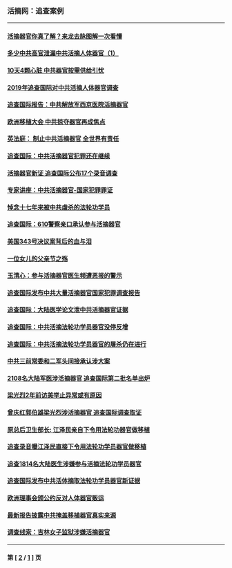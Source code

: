 ### 活摘网：追查案例
---
#### [活摘器官你真了解？来龙去脉图解一次看懂](../../pages/nf5880/n13013820.md?10190430) 
#### [多少中共高官泄漏中共活摘人体器官（1）](../../pages/nf5880/n12671234.md?10190430) 
#### [10天4颗心脏 中共器官按需供给引忧](../../pages/nf5880/n12326366.md?10190430) 
#### [2019年追查国际对中共活摘人体器官调查](../../pages/nf5880/n11917733.md?10190430) 
#### [追查国际报告：中共解放军西京医院活摘器官](../../pages/nf5880/n11838359.md?10190430) 
#### [欧洲移植大会 中共掠夺器官再成焦点](../../pages/nf5880/n11538883.md?10190430) 
#### [英法庭： 制止中共活摘器官 全世界有责任](../../pages/nf5880/n11330691.md?10190430) 
#### [追查国际：中共活摘器官犯罪还在继续](../../pages/nf5880/n11218301.md?10190430) 
#### [活摘器官新证 追查国际公布17个录音调查](../../pages/nf5880/n10897744.md?10190430) 
#### [专家讲座：中共活摘器官-国家犯罪罪证](../../pages/nf5880/n8828153.md?10190430) 
#### [悼念十七年来被中共虐杀的法轮功学员](../../pages/nf5880/n8124823.md?10190430) 
#### [追查国际：610警察亲口承认参与活摘器官](../../pages/nf5880/n8109067.md?10190430) 
#### [美国343号决议案背后的血与泪](../../pages/nf5880/n8020684.md?10190430) 
#### [一位女儿的父亲节之殇](../../pages/nf5880/n8014122.md?10190430) 
#### [玉清心：参与活摘器官医生频遭恶报的警示](../../pages/nf5880/n4637546.md?10190430) 
#### [追查国际发布中共大量活摘器官国家犯罪调查报告](../../pages/nf5880/n4613428.md?10190430) 
#### [追查国际：大陆医学论文泄中共活摘器官证据](../../pages/nf5880/n4608794.md?10190430) 
#### [追查国际：中共活摘法轮功学员器官没停反增](../../pages/nf5880/n4584075.md?10190430) 
#### [追查国际：中共活摘法轮功学员器官的屠杀仍在进行](../../pages/nf5880/n4299154.md?10190430) 
#### [中共三前常委和二军头间接承认涉大案](../../pages/nf5880/n4286244.md?10190430) 
#### [2108名大陆军医涉活摘器官 追查国际第二批名单出炉](../../pages/nf5880/n4284769.md?10190430) 
#### [梁光烈2年前访美举止异常或有原因](../../pages/nf5880/n4279686.md?10190430) 
#### [曾庆红郭伯雄梁光烈涉活摘器官 追查国际调查取证](../../pages/nf5880/n4278462.md?10190430) 
#### [原总后卫生部长: 江泽民亲自下令用法轮功器官做移植](../../pages/nf5880/n4263864.md?10190430) 
#### [追查录音曝江泽民直接下令用法轮功学员器官做移植](../../pages/nf5880/n4261268.md?10190430) 
#### [追查1814名大陆医生涉嫌参与活摘法轮功学员器官](../../pages/nf5880/n4259055.md?10190430) 
#### [追查国际发布中共活体摘取法轮功学员器官新证据](../../pages/nf5880/n4258255.md?10190430) 
#### [欧洲理事会颁公约反对人体器官贩运](../../pages/nf5880/n4206955.md?10190430) 
#### [最新报告披露中共掩盖移植器官真实来源](../../pages/nf5880/n4140084.md?10190430) 
#### [调查线索：吉林女子监狱涉嫌活摘器官](../../pages/nf5880/n4044366.md?10190430) 

---
#### 第 [ [2](./2.md?10190430) / [1](./1.md?10190430) ] 页
